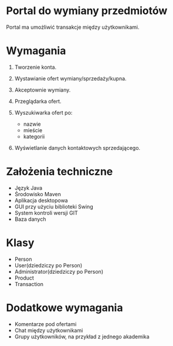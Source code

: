 # Portal do wymiany przedmiotów

Portal ma umożliwić transakcje między użytkownikami.

# Wymagania

1) Tworzenie konta.
2) Wystawianie ofert wymiany/sprzedaży/kupna.
3) Akceptownie wymiany.
4) Przeglądarka ofert.
5) Wyszukiwarka ofert po:
    * nazwie
    * mieście
    * kategorii

6) Wyświetlanie danych kontaktowych sprzedającego.


# Założenia techniczne

* Język Java
* Środowisko Maven
* Aplikacja desktopowa
* GUI przy użyciu biblioteki Swing
* System kontroli wersji GIT
* Baza danych

# Klasy

* Person
* User(dziedziczy po Person)
* Administrator(dziedziczy po Person)
* Product
* Transaction

# Dodatkowe wymagania

* Komentarze pod ofertami
* Chat między użytkownikami
* Grupy użytkowników, na przykład z jednego akademika
